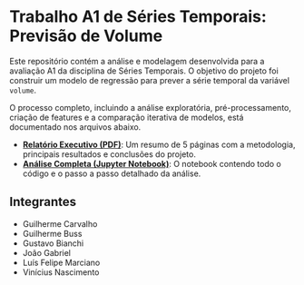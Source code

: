 # Trabalho A1 de Séries Temporais: Previsão de Volume

Este repositório contém a análise e modelagem desenvolvida para a avaliação A1 da disciplina de Séries Temporais. O objetivo do projeto foi construir um modelo de regressão para prever a série temporal da variável `volume`.

O processo completo, incluindo a análise exploratória, pré-processamento, criação de features e a comparação iterativa de modelos, está documentado nos arquivos abaixo.


* **[Relatório Executivo (PDF)](Relatorio_Executivo_A1_Series_Temporais.pdf)**: Um resumo de 5 páginas com a metodologia, principais resultados e conclusões do projeto.
* **[Análise Completa (Jupyter Notebook)](trabalho_a1.ipynb)**: O notebook contendo todo o código e o passo a passo detalhado da análise.

## Integrantes

* Guilherme Carvalho
* Guilherme Buss
* Gustavo Bianchi
* João Gabriel
* Luís Felipe Marciano
* Vinícius Nascimento
